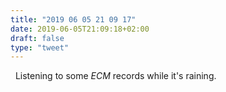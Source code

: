 ```yaml
---
title: "2019 06 05 21 09 17"
date: 2019-06-05T21:09:18+02:00
draft: false
type: "tweet"
---
```

<a href="https://music.apple.com/fr/playlist/ecm/pl.5a9326f0f5da47059b21850add4d145b" type="application/rss+xml" class="iconfont icon-music" title="rss"></a> &nbsp; Listening to some *ECM* records while it's raining.
